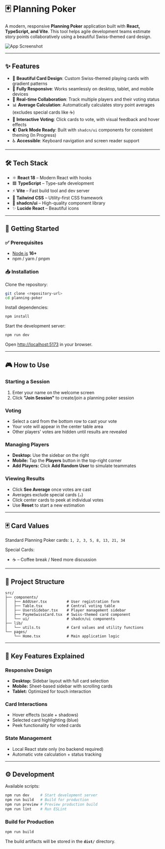 # 🃏 Planning Poker

A modern, responsive **Planning Poker** application built with **React, TypeScript, and Vite**.
This tool helps agile development teams estimate story points collaboratively using a beautiful Swiss-themed card design.

![App Screenshot](./assets/planning_poker.png)

---

## ✨ Features

- 🎴 **Beautiful Card Design**: Custom Swiss-themed playing cards with gradient patterns
- 📱 **Fully Responsive**: Works seamlessly on desktop, tablet, and mobile devices
- 👥 **Real-time Collaboration**: Track multiple players and their voting status
- 📊 **Average Calculation**: Automatically calculates story point averages (excludes special cards like ☕)
- 🎯 **Interactive Voting**: Click cards to vote, with visual feedback and hover effects
- 🌓 **Dark Mode Ready**: Built with `shadcn/ui` components for consistent theming (In Progress)
- ♿ **Accessible**: Keyboard navigation and screen reader support

---

## 🛠 Tech Stack

- ⚛️ **React 18** – Modern React with hooks
- 🟦 **TypeScript** – Type-safe development
- ⚡ **Vite** – Fast build tool and dev server
- 🎨 **Tailwind CSS** – Utility-first CSS framework
- 🧩 **shadcn/ui** – High-quality component library
- ✨ **Lucide React** – Beautiful icons

---

## 🚀 Getting Started

### ✅ Prerequisites

- [Node.js](https://nodejs.org/) **16+**
- npm / yarn / pnpm

### 📥 Installation

Clone the repository:

```bash
git clone <repository-url>
cd planning-poker
```

Install dependencies:

```bash
npm install
```

Start the development server:

```bash
npm run dev
```

Open [http://localhost:5173](http://localhost:5173) in your browser.

---

## 🎮 How to Use

### Starting a Session

1. Enter your name on the welcome screen
2. Click **"Join Session"** to create/join a planning poker session

### Voting

- Select a card from the bottom row to cast your vote
- Your vote will appear in the center table area
- Other players' votes are hidden until results are revealed

### Managing Players

- **Desktop:** Use the sidebar on the right
- **Mobile:** Tap the **Players** button in the top-right corner
- **Add Players:** Click **Add Random User** to simulate teammates

### Viewing Results

- Click **See Average** once votes are cast
- Averages exclude special cards (`☕`)
- Click center cards to peek at individual votes
- Use **Reset** to start a new estimation

---

## 🃏 Card Values

Standard Planning Poker cards:
`1, 2, 3, 5, 8, 13, 21, 34`

Special Cards:

- ☕ – Coffee break / Need more discussion

---

## 📂 Project Structure

```
src/
├── components/
│   ├── AddUser.tsx         # User registration form
│   ├── Table.tsx           # Central voting table
│   ├── UsersSidebar.tsx    # Player management sidebar
│   ├── PaymeSwissCard.tsx  # Swiss-themed card component
│   └── ui/                 # shadcn/ui components
├── lib/
│   └── utils.ts            # Card values and utility functions
└── pages/
    └── Home.tsx            # Main application logic
```

---

## 🔑 Key Features Explained

### Responsive Design

- **Desktop:** Sidebar layout with full card selection
- **Mobile:** Sheet-based sidebar with scrolling cards
- **Tablet:** Optimized for touch interaction

### Card Interactions

- Hover effects (scale + shadows)
- Selected card highlighting (blue)
- Peek functionality for voted cards

### State Management

- Local React state only (no backend required)
- Automatic vote calculation + status tracking

---

## ⚙️ Development

Available scripts:

```bash
npm run dev     # Start development server
npm run build   # Build for production
npm run preview # Preview production build
npm run lint    # Run ESLint
```

### Build for Production

```bash
npm run build
```

The build artifacts will be stored in the **`dist/`** directory.
